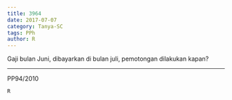 ```yaml
---
title: 3964
date: 2017-07-07
category: Tanya-SC
tags: PPh
author: R
---
```


Gaji bulan Juni, dibayarkan di bulan juli, pemotongan dilakukan kapan?

---

PP94/2010

`R`
